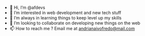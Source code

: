 - 👋 Hi, I’m @afdevs
- 👀 I’m interested in web development and new tech stuff 
- 🌱 I’m always in learning things to keep level up my skills
- 💞️ I’m looking to collaborate on developing new things on the web
- 📫 How to reach me ? Email me at andrianaivofredo@mail.com

<!---
afdevs/afdevs is a ✨ special ✨ repository because its `README.md` (this file) appears on your GitHub profile.
You can click the Preview link to take a look at your changes.
--->
